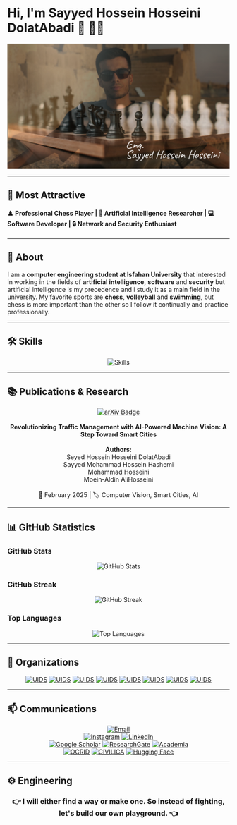 # Hi, I'm Sayyed Hossein Hosseini DolatAbadi 👋 🧑‍💻

![Personal Image](https://github.com/Sayed-Hossein-Hosseini/Sayed-Hossein-Hosseini/blob/master/Personal.png) 

---

## **🌟 Most Attractive**

#### **♟️ Professional Chess Player | 🤖 Artificial Intelligence Researcher | 💻 Software Developer | 🔒 Network and Security Enthusiast**  

---

## **📌 About**
<p>I am a <b>computer engineering student at Isfahan University</b> that interested in working in the fields of
       <b>artificial intelligence</b>, <b>software</b> and <b>security</b>
       but artificial intelligence is my precedence and i study it as a main field in the university.
       My favorite sports are
       <b>chess</b>, <b>volleyball</b> and <b>swimming</b>,
       but chess is more important than the other so I follow it continually and practice professionally.</p>

---

## **🛠 Skills**

<div align="center">

![Skills](https://skillicons.dev/icons?i=github,git,ai,pytorch,tensorflow,opencv,sklearn,regex,linux,md,arduino,mysql,python,java,cpp,c,vscode,idea,pycharm,html,css,js,linkedin)

</div>

---

## **📚 Publications & Research**

<div align="center">

[![arXiv Badge](https://img.shields.io/badge/arXiv-2303.02967-b31b1b?style=for-the-badge&logo=arxiv&logoColor=white)](https://arxiv.org/abs/2303.02967)  <br><br>
**Revolutionizing Traffic Management with AI-Powered Machine Vision: A Step Toward Smart Cities**  <br><br>
**Authors:** <br>
Seyed Hossein Hosseini DolatAbadi <br>
Sayyed Mohammad Hossein Hashemi <br>
Mohammad Hosseini <br>
Moein-Aldin AliHosseini <br><br>
📅 February 2025 | 🏷️ Computer Vision, Smart Cities, AI  

</div>

---

## **📊 GitHub Statistics**

### **GitHub Stats**

<div align="center">
       
![GitHub Stats](https://github-readme-stats.vercel.app/api?username=Sayed-Hossein-Hosseini&show_icons=true&theme=radical)

</div>

### **GitHub Streak**

<div align="center">

![GitHub Streak](https://github-readme-streak-stats.herokuapp.com/?user=Sayed-Hossein-Hosseini&theme=tokyonight)

</div>

### **Top Languages**

<div align="center">

![Top Languages](https://github-readme-stats.vercel.app/api/top-langs/?username=Sayed-Hossein-Hosseini&layout=compact&theme=radical)

</div>

---

## **🏢 Organizations**

<div align="center">
       
[![UIDS](https://img.shields.io/badge/UIDS4011--01-pink?style=for-the-badge&logo=github&logoColor=white)](https://github.com/UIDS4011-01)
[![UIDS](https://img.shields.io/badge/losgorriones-purple?style=for-the-badge&logo=github&logoColor=white)](https://github.com/losgorriones)
[![UIDS](https://img.shields.io/badge/UIAI--4021-orange?style=for-the-badge&logo=github&logoColor=white)](https://github.com/UIAI-4021)
[![UIDS](https://img.shields.io/badge/UIAD4022--01-green?style=for-the-badge&logo=github&logoColor=white)](https://github.com/UIAD4022-01)
[![UIDS](https://img.shields.io/badge/UIAD4022--03-yellow?style=for-the-badge&logo=github&logoColor=white)](https://github.com/UIAD4022-03)
[![UIDS](https://img.shields.io/badge/UIDS4031-red?style=for-the-badge&logo=github&logoColor=white)](https://github.com/UIDS4031)
[![UIDS](https://img.shields.io/badge/AITC--trafic--density-blue?style=for-the-badge&logo=github&logoColor=white)](https://github.com/AITC-trafic-density)
[![UIDS](https://img.shields.io/badge/UIENS4032-gold?style=for-the-badge&logo=github&logoColor=white)](https://github.com/UIENS4032)
       
</div>

---

## **📫 Communications**

<div align="center">

[![Email](https://img.shields.io/badge/Email-Send_Message-D14836?style=for-the-badge&logo=gmail&logoColor=red)](mailto:S.Hossein.Hosseini1381@gmail.com)  
[![Instagram](https://img.shields.io/badge/Instagram-My_Profile-E4405F?style=for-the-badge&logo=instagram&logoColor=white)](https://instagram.com/hossein_programmer)
[![LinkedIn](https://img.shields.io/badge/LinkedIn-My_Profile-blue?style=for-the-badge&logo=linkedin&logoColor=white)](https://www.linkedin.com/in/hossein-programmer)   
[![Google Scholar](https://img.shields.io/badge/Google_Scholar-My_Profile-gold?style=for-the-badge&logo=google-scholar&logoColor=white)](https://scholar.google.com/citations?user=lDlEqDoAAAAJ&hl=en)
[![ResearchGate](https://img.shields.io/badge/ResearchGate-My_Profile-green?style=for-the-badge&logo=researchgate&logoColor=white)](https://www.researchgate.net/profile/Seyed-Hossein-Hosseini-Dolatabadi)
[![Academia](https://img.shields.io/badge/Academia.edu-My_Profile-yellow?style=for-the-badge&logo=academia&logoColor=white)](https://ui-ir.academia.edu/SeyedHosseinHosseiniDolatAbadi)  
[![OCRID](https://img.shields.io/badge/OCRID-My_Profile-pink?style=for-the-badge&logo=generic&logoColor=white)](https://orcid.org/0009-0005-1955-8615) 
[![CIVILICA](https://img.shields.io/badge/CIVILICA-My_Profile-purple?style=for-the-badge&logo=bookstack&logoColor=white)](https://civilica.com/search/paper/n-Seyed_Hossein_Hosseini_DolatAbadi)
[![Hugging Face](https://img.shields.io/badge/HuggingFace-My_Profile-FF6F20?style=for-the-badge&logo=huggingface&logoColor=yellow)](https://huggingface.co/Hossein-Programmer)  

</div>

---

## **⚙️ Engineering**

<div align="center">

### 👉 I will either find a way or make one. So instead of fighting, let's build our own playground. 👈

</div>

<!--
**Sayed-Hossein-Hosseini/Sayed-Hossein-Hosseini** is a ✨ _special_ ✨ repository because its `README.md` (this file) appears on your GitHub profile.

Here are some ideas to get you started:

- 🔭 I’m currently working on ...
- 🌱 I’m currently learning ...
- 👯 I’m looking to collaborate on ...
- 🤔 I’m looking for help with ...
- 💬 Ask me about ...
- 📫 How to reach me: ...
- 😄 Pronouns: ...
- ⚡ Fun fact: ...
-->

